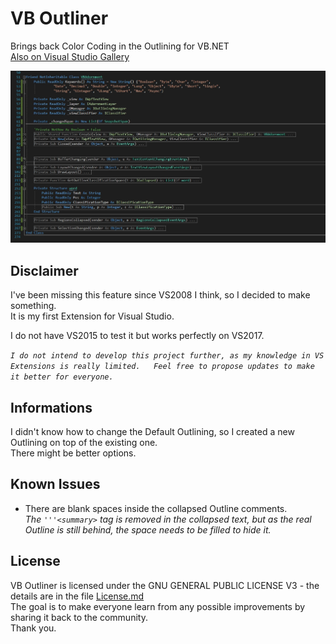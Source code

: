 # VB Outliner
Brings back Color Coding in the Outlining for VB.NET  
[Also on Visual Studio Gallery](https://visualstudiogallery.msdn.microsoft.com/849848ac-ea59-4815-9892-24e6f7deae57)

![Brings back Color Coding in the Outlining for VB.NET](VB%20Outliner/VB%20Outliner.jpg "Brings back Color Coding in the Outlining for VB.NET")

## Disclaimer
I've been missing this feature since VS2008 I think, so I decided to make something.  
It is my first Extension for Visual Studio.

I do not have VS2015 to test it but works perfectly on VS2017.
  
*`I do not intend to develop this project further, as my knowledge in VS Extensions is really limited.  
Feel free to propose updates to make it better for everyone.`*

## Informations
I didn't know how to change the Default Outlining, so I created a new Outlining on top of the existing one.  
There might be better options.

## Known Issues
* There are blank spaces inside the collapsed Outline comments.  
  *The `'''<summary>` tag is removed in the collapsed text, but as the real Outline is still behind, the space needs to be filled to hide it.*

## License

VB Outliner is licensed under the GNU GENERAL PUBLIC LICENSE V3 - the details are in the file [License.md](/LICENSE.md "License.md")  
The goal is to make everyone learn from any possible improvements by sharing it back to the community.  
Thank you.
